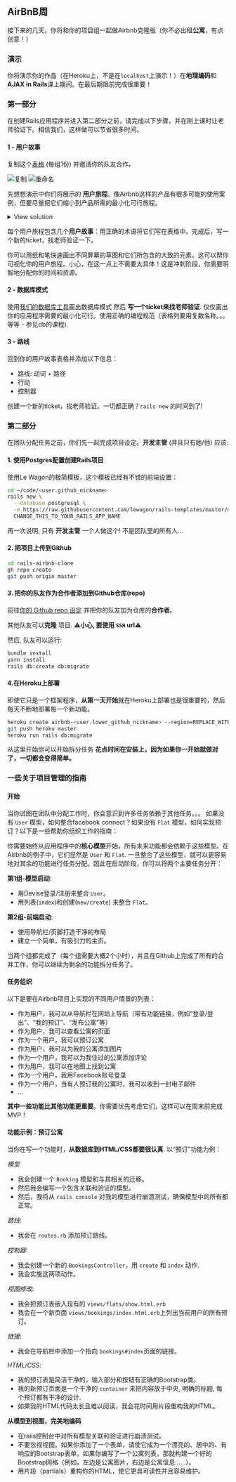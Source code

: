 ## AirBnB周

接下来的几天，你将和你的项目组一起做Airbnb克隆版（你不必出租**公寓**，有点创意！）

### 演示

你将演示你的作品（在Heroku上，不是在`localhost`上演示！）在**地理编码**和**AJAX in Rails**课上期间。在最后期限前完成很重要！

### 第一部分

在创建Rails应用程序并进入第二部分之前，请完成以下步骤，并在刚上课时让老师验证下。相信我们，这样做可以节省很多时间。

#### 1 - 用户故事

复制这个[表格](https://docs.google.com/spreadsheets/d/1_q-wwWiWUY5VL0gZVtqWIidWEtfwhX8FHEbwaW0LuFI/edit?usp=sharing) (每组1份) 并邀请你的队友合作。

![复制](https://raw.githubusercontent.com/lewagon/fullstack-images/master/rails/user-stories/duplicate.png)
![重命名](https://raw.githubusercontent.com/lewagon/fullstack-images/master/rails/user-stories/rename.png)

先想想演示中你们将展示的 **用户旅程**。像Airbnb这样的产品有很多可能的使用案例，但要尽量把它们缩小到产品所需的最小化可行旅程。

<details><summary markdown='span'>View solution
</summary>

- 一个用户旅程让用户创建订单。
- 一个用户旅程让用户预订订单。
- 一个用户旅程让业主接受或拒绝预订请求。

</details>

每个用户旅程包含几个**用户故事**：用正确的术语将它们写在表格中。完成后，写一个新的ticket，找老师验证一下。

你可以用纸和笔快速画出不同屏幕的草图和它们所包含的大致的元素。这可以帮你可视化你的用户旅程。小心，在这一点上不需要太具体！这是冲刺阶段，你需要明智地分配你的时间和资源。

#### 2 - 数据库模式

使用[我们的数据库工具](https://kitt.lewagon.com/db/new)画出数据库模式 然后 **写一个ticket来找老师验证**. 仅仅画出你的应用程序需要的最小化可行。使用正确的编程规范（表格列要用复数名称。。。等等 - 参见db的课程).

#### 3 - 路线

回到你的用户故事表格并添加以下信息：
- 路线: 动词 + 路径
- 行动
- 控制器

创建一个新的ticket，找老师验证。一切都正确？`rails new` 的时间到了!

### 第二部分

在团队分配任务之前，你们先一起完成项目设定。**开发主管** (并且只有她/他) 应该:

#### 1. 使用Postgres配置创建Rails项目

使用Le Wagon的极简模板，这个模板已经有不错的前端设置：

```bash
cd ~/code/<user.github_nickname>
rails new \
  --database postgresql \
  -m https://raw.githubusercontent.com/lewagon/rails-templates/master/minimal.rb \
  CHANGE_THIS_TO_YOUR_RAILS_APP_NAME
```

再一次说明, 只有 **开发主管** 一个人做这个! 不是团队里的所有人...

#### 2. 把项目上传到Github

```bash
cd rails-airbnb-clone
gh repo create
git push origin master
```

#### 3. 把你的队友作为合作者添加到Github仓库(repo)

前往[你的 Github repo 设定](https://github.com/<user.github_nickname>/rails-airbnb-clone/settings/collaboration) 并把你的队友加为仓库的**合作者**。

其他队友可以**克隆** 项目. ⚠️**小心, 要使用 `SSH` url**⚠️

然后, 队友可以运行:

```bash
bundle install
yarn install
rails db:create db:migrate
```

#### 4.在Heroku上部署

即使它只是一个框架程序，**从第一天开始**就在Heroku上部署也是很重要的，然后每天不断地部署每一个新功能。

```bash
heroku create airbnb-<user.lower_github_nickname> --region=REPLACE_WITH_REGION # (eu, us, or any region available in `heroku regions` list)
git push heroku master
heroku run rails db:migrate
```

从这里开始你可以开始拆分任务 **花点时间在安装上，因为如果你一开始就做对了，一切都会变得简单。**

### 一些关于项目管理的指南

#### 开始

当你试图在团队中分配工作时，你会意识到许多任务依赖于其他任务。。。
如果没有 `User` 模型，如何整合facebook connect？如果没有 `Flat` 模型，如何实现预订？以下是一些帮助你组织工作的指南：

你需要始终从应用程序中的**核心模型**开始，所有未来功能都会依赖于这些模型。在Airbnb的例子中，它们显然是 `User` 和 `Flat`. 一旦整合了这些模型，就可以更容易地对其余的功能进行任务分配。因此在启动阶段，你可以将两个主要任务分开：

**第1组-模型启动**:
- 用Devise登录/注册来整合 `User`。
- 用列表(`index`)和创建(`new/create`) 来整合 `Flat`。

**第2组-前端启动**:
- 使用导航栏/页脚打造干净的布局
- 建立一个简单，有吸引力的主页。

当两个组都完成了（每个组需要大概2个小时），并且在Github上完成了所有的合并工作，你可以继续为剩余的功能拆分任务了。

#### 任务组织

以下是要在Airbnb项目上实现的不同用户情景的列表：

- 作为用户，我可以从导航栏在网站上导航（带有功能链接，例如“登录/登出”、“我的预订”、“发布公寓”等）
- 作为用户，我可以查看公寓的页面
- 作为一个用户，我可以预订公寓
- 作为用户，我可以为我的公寓添加图片
- 作为一个用户，我可以为我住过的公寓添加评论
- 作为用户，我可以在地图上找到公寓
- 作为一个用户，我用Facebook账号登录
- 作为一个用户，当有人预订我的公寓时，我可以收到一封电子邮件
- ...

**其中一些功能比其他功能更重要**。你需要优先考虑它们，这样可以在周末前完成MVP！
#### 功能示例：预订公寓

当你在写一个功能时，**从数据库到HTML/CSS都要很认真**. 以“预订”功能为例：

*模型*
- 我会创建一个 `Booking` 模型和与其相关的迁移。
- 然后我会编写一个包含关联和验证的模型。
- 然后，我将从 `rails console` 对我的模型进行崩溃测试，确保模型中的所有都正常。

*路线*:
- 我会在 `routes.rb` 添加预订路线。

*控制器*:
- 我会创建一个新的 `BookingsController`，用 `create` 和 `index` 动作.
- 我会实施这两项动作。

*视图修改*:
- 我会把预订表嵌入现有的 `views/flats/show.html.erb`
- 我会在一个新页面 `views/bookings/index.html.erb`上列出当前用户的所有预订。

*链接*:
- 我会在导航栏中添加一个指向 `bookings#index`页面的链接。

*HTML/CSS*:
- 我的预订表是简洁干净的，输入部分和按钮有正确的Bootstrap类。
- 我的新预订页面是一个干净的 `container` 来把内容放于中央, 明确的标题, 每个预订都有干净的设计.
- 如果我的HTML代码太长且难以阅读，我会花时间用片段重构我的HTML。

**从模型到视图，完美地编码**

- 在rails控制台中对所有模型关联和验证进行崩溃测试。
- 不要忽视视图。如果你添加了一个表单，请使它成为一个漂亮的、居中的、有响应的Bootstrap表单。如果你编写了一个公寓列表，那就构建一个好的Bootstrap网格（例如，左边是公寓图片，右边是公寓信息……）。
- 用片段（partials）重构你的HTML，使它更具可读性并且容易维护。
